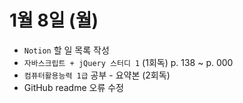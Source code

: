 # 1월 8일 (월)

- `Notion` 할 일 목록 작성
- `자바스크립트 + jQuery 스터디 1` (1회독) p. 138 ~ p. 000
- `컴퓨터활용능력 1급` 공부 - 요약본 (2회독)
- GitHub readme 오류 수정
